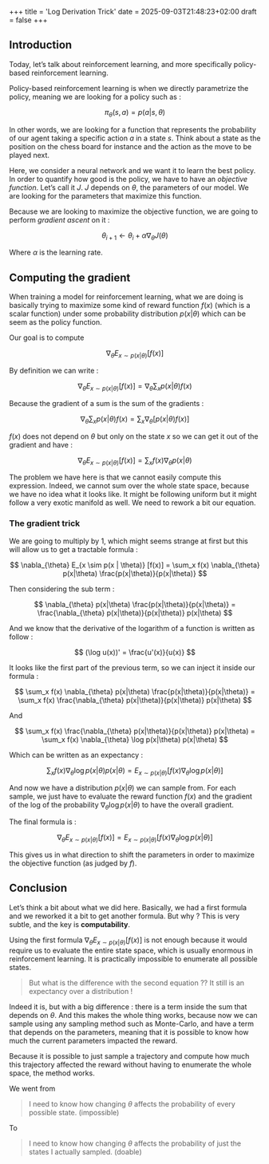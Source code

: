 +++
title = 'Log Derivation Trick'
date = 2025-09-03T21:48:23+02:00
draft = false
+++

## Introduction

Today, let’s talk about reinforcement learning, and more specifically policy-based reinforcement learning.

Policy-based reinforcement learning is when we directly parametrize the policy, meaning we are looking for a policy such as :

$$
\pi_{\theta}(s, a) = p(a | s, \theta)
$$

In other words, we are looking for a function that represents the probability of our agent taking a specific action $a$ in a state $s$. Think about a state as the position on the chess board for instance and the action as the move to be played next.

Here, we consider a neural network and we want it to learn the best policy. In order to quantify how good is the policy, we have to have an *objective function*. Let’s call it $J$. $J$ depends on $\theta$, the parameters of our model. We are looking for the parameters that maximize this function.

Because we are looking to maximize the objective function, we are going to perform *gradient ascent* on it :

$$
\theta_{i + 1} \leftarrow \theta_i + \alpha \nabla_{\theta}J(\theta)
$$

Where $\alpha$ is the learning rate.

## Computing the gradient

When training a model for reinforcement learning, what we are doing is basically trying to maximize some kind of reward function $f(x)$ (which is a scalar function) under some probability distribution $p(x | \theta)$ which can be seem as the policy function.

Our goal is to compute

$$
\nabla_{\theta} E_{x \sim p(x | \theta)} [f(x)]
$$

By definition we can write :

$$
\nabla_{\theta} E_{x \sim p(x | \theta)} [f(x)] = \nabla_{\theta} \sum_x p(x|\theta)f(x)
$$

Because the gradient of a sum is the sum of the gradients :

$$
\nabla_{\theta} \sum_x p(x|\theta)f(x) = \sum_x \nabla_{\theta} [p(x|\theta)f(x)]
$$

$f(x)$ does not depend on $\theta$ but only on the state $x$ so we can get it out of the gradient and have :

$$
\nabla_{\theta} E_{x \sim p(x | \theta)} [f(x)] = \sum_x f(x)\nabla_{\theta} p(x|\theta)
$$

The problem we have here is that we cannot easily compute this expression. Indeed, we cannot sum over the whole state space, because we have no idea what it looks like. It might be following uniform but it might follow a very exotic manifold as well. We need to rework a bit our equation.

### The gradient trick

We are going to multiply by 1, which might seems strange at first but this will allow us to get a tractable formula :

$$
\nabla_{\theta} E_{x \sim p(x | \theta)} [f(x)] = \sum_x f(x) \nabla_{\theta} p(x|\theta) \frac{p(x|\theta)}{p(x|\theta)}
$$

Then considering the sub term :

$$
\nabla_{\theta} p(x|\theta) \frac{p(x|\theta)}{p(x|\theta)} = \frac{\nabla_{\theta} p(x|\theta)}{p(x|\theta)} p(x|\theta)
$$

And we know that the derivative of the logarithm of a function is written as follow :

$$
(\log u(x))' = \frac{u'(x)}{u(x)}
$$

It looks like the first part of the previous term, so we can inject it inside our formula :

$$
\sum_x f(x) \nabla_{\theta} p(x|\theta) \frac{p(x|\theta)}{p(x|\theta)} = \sum_x f(x) \frac{\nabla_{\theta} p(x|\theta)}{p(x|\theta)} p(x|\theta)
$$

And 

$$
\sum_x f(x) \frac{\nabla_{\theta} p(x|\theta)}{p(x|\theta)} p(x|\theta) = \sum_x f(x) \nabla_{\theta} \log p(x|\theta) p(x|\theta)
$$

Which can be written as an expectancy :

$$
\sum_x f(x) \nabla_{\theta} \log p(x|\theta) p(x|\theta) = E_{x \sim p(x | \theta)}[f(x) \nabla_{\theta} \log p(x|\theta)]
$$

And now we have a distribution $p(x | \theta)$ we can sample from. For each sample, we just have to evaluate the reward function $f(x)$ and the gradient of the log of the probability $\nabla_{\theta} \log p(x|\theta)$ to have the overall gradient.

The final formula is :

$$
\nabla_{\theta} E_{x \sim p(x | \theta)} [f(x)] = E_{x \sim p(x | \theta)}[f(x) \nabla_{\theta} \log p(x|\theta)]
$$

This gives us in what direction to shift the parameters in order to maximize the objective function (as judged by $f$).

## Conclusion

Let’s think a bit about what we did here. Basically, we had a first formula and we reworked it a bit to get another formula. But why ? This is very subtle, and the key is **computability**.

Using the first formula $\nabla_{\theta} E_{x \sim p(x | \theta)} [f(x)]$ is not enough because it would require us to evaluate the entire state space, which is usually enormous in reinforcement learning. It is practically impossible to enumerate all possible states.

> But what is the difference with the second equation ?? It still is an expectancy over a distribution !
> 

Indeed it is, but with a big difference : there is a term inside the sum that depends on $\theta$. And this makes the whole thing works, because now we can sample using any sampling method such as Monte-Carlo, and have a term that depends on the parameters, meaning that it is possible to know how much the current parameters impacted the reward.

Because it is possible to just sample a trajectory and compute how much this trajectory affected the reward without having to enumerate the whole space, the method works.

We went from

> I need to know how changing $\theta$ affects the probability of every possible state. (impossible)
> 

To

> I need to know how changing $\theta$ affects the probability of just the states I actually sampled. (doable)
>